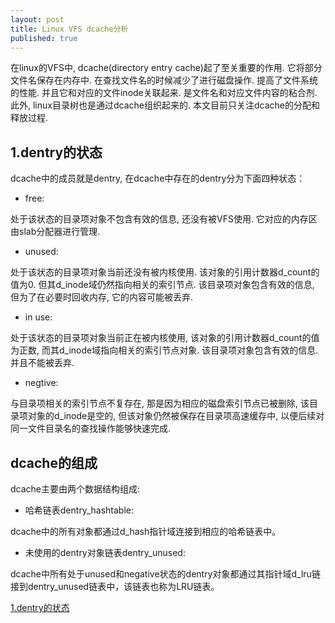 ```yaml
---
layout: post
title: Linux VFS dcache分析
published: true
---
```


在linux的VFS中, dcache(directory entry cache)起了至关重要的作用. 它将部分文件名保存在内存中. 在查找文件名的时候减少了进行磁盘操作. 提高了文件系统的性能. 并且它和对应的文件inode关联起来. 是文件名和对应文件内容的粘合剂. 此外, linux目录树也是通过dcache组织起来的. 本文目前只关注dcache的分配和释放过程. 
<h2 id="1">1.dentry的状态</h2>
dcache中的成员就是dentry, 在dcache中存在的dentry分为下面四种状态：

- free:

处于该状态的目录项对象不包含有效的信息, 还没有被VFS使用. 它对应的内存区由slab分配器进行管理.

- unused:

处于该状态的目录项对象当前还没有被内核使用. 该对象的引用计数器d\_count的值为0. 但其d\_inode域仍然指向相关的索引节点. 该目录项对象包含有效的信息, 但为了在必要时回收内存, 它的内容可能被丢弃.
      
- in use:

处于该状态的目录项对象当前正在被内核使用, 该对象的引用计数器d\_count的值为正数, 而其d\_inode域指向相关的索引节点对象. 该目录项对象包含有效的信息. 并且不能被丢弃.

- negtive:

与目录项相关的索引节点不复存在, 那是因为相应的磁盘索引节点已被删除, 该目录项对象的d\_inode是空的, 但该对象仍然被保存在目录项高速缓存中, 以便后续对同一文件目录名的查找操作能够快速完成.

<h2 id="2">dcache的组成</h2>
dcache主要由两个数据结构组成:

- 哈希链表dentry_hashtable:

dcache中的所有对象都通过d\_hash指针域连接到相应的哈希链表中。

- 未使用的dentry对象链表dentry\_unused:

dcache中所有处于unused和negative状态的dentry对象都通过其指针域d\_lru链接到dentry\_unused链表中，该链表也称为LRU链表。

      
[1.dentry的状态](#1)